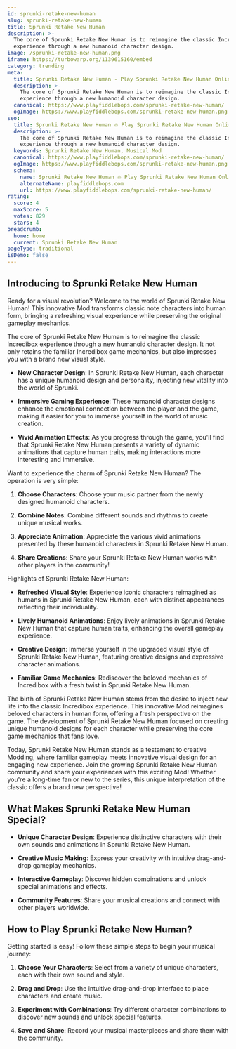 ```yaml
---
id: sprunki-retake-new-human
slug: sprunki-retake-new-human
title: Sprunki Retake New Human
description: >-
  The core of Sprunki Retake New Human is to reimagine the classic Incredibox
  experience through a new humanoid character design.
image: /sprunki-retake-new-human.png
iframe: https://turbowarp.org/1139615160/embed
category: trending
meta:
  title: Sprunki Retake New Human - Play Sprunki Retake New Human Online
  description: >-
    The core of Sprunki Retake New Human is to reimagine the classic Incredibox
    experience through a new humanoid character design.
  canonical: https://www.playfiddlebops.com/sprunki-retake-new-human/
  ogImage: https://www.playfiddlebops.com/sprunki-retake-new-human.png
seo:
  title: Sprunki Retake New Human 🔥 Play Sprunki Retake New Human Online
  description: >-
    The core of Sprunki Retake New Human is to reimagine the classic Incredibox
    experience through a new humanoid character design.
  keywords: Sprunki Retake New Human, Musical Mod
  canonical: https://www.playfiddlebops.com/sprunki-retake-new-human/
  ogImage: https://www.playfiddlebops.com/sprunki-retake-new-human.png
  schema:
    name: Sprunki Retake New Human 🔥 Play Sprunki Retake New Human Online
    alternateName: playfiddlebops.com
    url: https://www.playfiddlebops.com/sprunki-retake-new-human/
rating:
  score: 4
  maxScore: 5
  votes: 829
  stars: 4
breadcrumb:
  home: home
  current: Sprunki Retake New Human
pageType: traditional
isDemo: false
---
```


## Introducing to Sprunki Retake New Human

Ready for a visual revolution? Welcome to the world of Sprunki Retake New Human! This innovative Mod transforms classic note characters into human form, bringing a refreshing visual experience while preserving the original gameplay mechanics.

The core of Sprunki Retake New Human is to reimagine the classic Incredibox experience through a new humanoid character design. It not only retains the familiar Incredibox game mechanics, but also impresses you with a brand new visual style.

- **New Character Design**: In Sprunki Retake New Human, each character has a unique humanoid design and personality, injecting new vitality into the world of Sprunki.

- **Immersive Gaming Experience**: These humanoid character designs enhance the emotional connection between the player and the game, making it easier for you to immerse yourself in the world of music creation.

- **Vivid Animation Effects**: As you progress through the game, you'll find that Sprunki Retake New Human presents a variety of dynamic animations that capture human traits, making interactions more interesting and immersive.

Want to experience the charm of Sprunki Retake New Human? The operation is very simple:

1. **Choose Characters**: Choose your music partner from the newly designed humanoid characters.

1. **Combine Notes**: Combine different sounds and rhythms to create unique musical works.

1. **Appreciate Animation**: Appreciate the various vivid animations presented by these humanoid characters in Sprunki Retake New Human.

1. **Share Creations**: Share your Sprunki Retake New Human works with other players in the community!

Highlights of Sprunki Retake New Human:

- **Refreshed Visual Style**: Experience iconic characters reimagined as humans in Sprunki Retake New Human, each with distinct appearances reflecting their individuality.

- **Lively Humanoid Animations**: Enjoy lively animations in Sprunki Retake New Human that capture human traits, enhancing the overall gameplay experience.

- **Creative Design**: Immerse yourself in the upgraded visual style of Sprunki Retake New Human, featuring creative designs and expressive character animations.

- **Familiar Game Mechanics**: Rediscover the beloved mechanics of Incredibox with a fresh twist in Sprunki Retake New Human.

The birth of Sprunki Retake New Human stems from the desire to inject new life into the classic Incredibox experience. This innovative Mod reimagines beloved characters in human form, offering a fresh perspective on the game. The development of Sprunki Retake New Human focused on creating unique humanoid designs for each character while preserving the core game mechanics that fans love.

Today, Sprunki Retake New Human stands as a testament to creative Modding, where familiar gameplay meets innovative visual design for an engaging new experience. Join the growing Sprunki Retake New Human community and share your experiences with this exciting Mod! Whether you're a long-time fan or new to the series, this unique interpretation of the classic offers a brand new perspective!

## What Makes Sprunki Retake New Human Special?

- **Unique Character Design**: Experience distinctive characters with their own sounds and animations in Sprunki Retake New Human.

- **Creative Music Making**: Express your creativity with intuitive drag-and-drop gameplay mechanics.

- **Interactive Gameplay**: Discover hidden combinations and unlock special animations and effects.

- **Community Features**: Share your musical creations and connect with other players worldwide.

## How to Play Sprunki Retake New Human?

Getting started is easy! Follow these simple steps to begin your musical journey:

1. **Choose Your Characters**: Select from a variety of unique characters, each with their own sound and style.

1. **Drag and Drop**: Use the intuitive drag-and-drop interface to place characters and create music.

1. **Experiment with Combinations**: Try different character combinations to discover new sounds and unlock special features.

1. **Save and Share**: Record your musical masterpieces and share them with the community.
